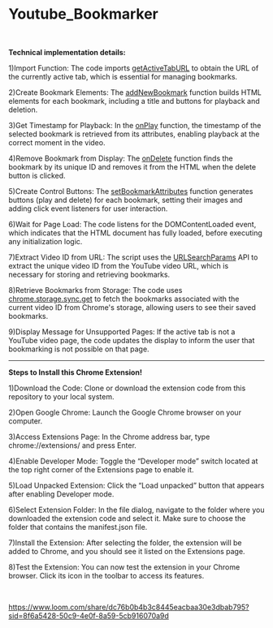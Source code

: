 # Youtube_Bookmarker
<br>

**Technical implementation details:**

1)Import Function: The code imports <ins>getActiveTabURL</ins> to obtain the URL of the currently active tab, which is essential for managing bookmarks.

2)Create Bookmark Elements: The <ins>addNewBookmark</ins> function builds HTML elements for each bookmark, including a title and buttons for playback and deletion.

3)Get Timestamp for Playback: In the <ins>onPlay</ins> function, the timestamp of the selected bookmark is retrieved from its attributes, enabling playback at the correct moment in the video.

4)Remove Bookmark from Display: The <ins>onDelete</ins> function finds the bookmark by its unique ID and removes it from the HTML when the delete button is clicked.

5)Create Control Buttons: The <ins>setBookmarkAttributes</ins> function generates buttons (play and delete) for each bookmark, setting their images and adding click event listeners for user interaction.

6)Wait for Page Load: The code listens for the DOMContentLoaded event, which indicates that the HTML document has fully loaded, before executing any initialization logic.

7)Extract Video ID from URL: The script uses the <ins>URLSearchParams</ins> API to extract the unique video ID from the YouTube video URL, which is necessary for storing and retrieving bookmarks.

8)Retrieve Bookmarks from Storage: The code uses <ins>chrome.storage.sync.get</ins> to fetch the bookmarks associated with the current video ID from Chrome's storage, allowing users to see their saved bookmarks.

9)Display Message for Unsupported Pages: If the active tab is not a YouTube video page, the code updates the display to inform the user that bookmarking is not possible on that page.

----

**Steps to Install this Chrome Extension!**

1)Download the Code: Clone or download the extension code from this repository  to your local system.

2)Open Google Chrome: Launch the Google Chrome browser on your computer.

3)Access Extensions Page: In the Chrome address bar, type chrome://extensions/ and press Enter.

4)Enable Developer Mode: Toggle the “Developer mode” switch located at the top right corner of the Extensions page to enable it.

5)Load Unpacked Extension: Click the “Load unpacked” button that appears after enabling Developer mode.

6)Select Extension Folder: In the file dialog, navigate to the folder where you downloaded the extension code and select it. Make sure to choose the folder that contains the manifest.json file.

7)Install the Extension: After selecting the folder, the extension will be added to Chrome, and you should see it listed on the Extensions page.

8)Test the Extension: You can now test the extension in your Chrome browser. Click its icon in the toolbar to access its features.


<br>

https://www.loom.com/share/dc76b0b4b3c8445eacbaa30e3dbab795?sid=8f6a5428-50c9-4e0f-8a59-5cb916070a9d


